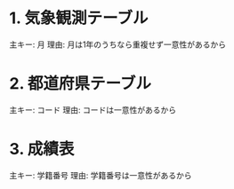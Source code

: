 <!--
問題3-1 の気象観測テーブル、問題3-2の都道府県テーブル、問題3-3の成績表テーブルについて、主キーにふさわしいものそれぞれ解答してください
-->

# 1. 気象観測テーブル
主キー: 月
理由: 月は1年のうちなら重複せず一意性があるから

# 2. 都道府県テーブル
主キー: コード
理由: コードは一意性があるから

# 3. 成績表
主キー: 学籍番号
理由: 学籍番号は一意性があるから